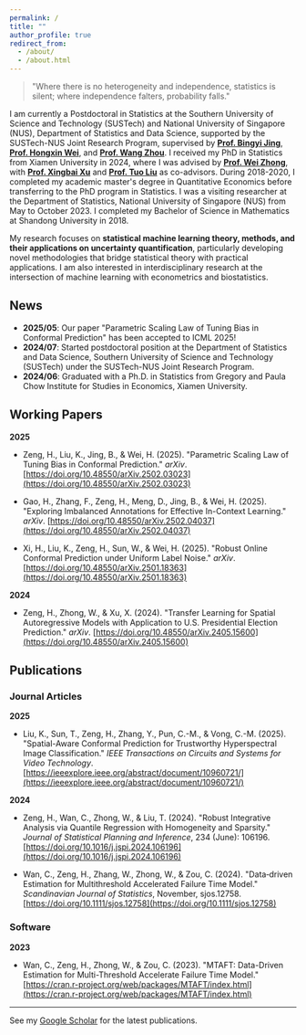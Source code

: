 ```yaml
---
permalink: /
title: ""
author_profile: true
redirect_from: 
  - /about/
  - /about.html
---
```

> "Where there is no heterogeneity and independence, statistics is silent; where independence falters, probability falls."

I am currently a Postdoctoral in Statistics at the Southern University of Science and Technology (SUSTech) and National University of Singapore (NUS), Department of Statistics and Data Science, supported by the SUSTech-NUS Joint Research Program, supervised by **[Prof. Bingyi Jing](https://www.sustech.edu.cn/zh/faculties/jingbing-yi.html)**, **[Prof. Hongxin Wei](https://hongxin001.github.io/)**, and **[Prof. Wang Zhou](https://www.stat.nus.edu.sg/wang-zhou/)**. I received my PhD in Statistics from Xiamen University in 2024, where I was advised by **[Prof. Wei Zhong](https://faculty.xmu.edu.cn/wzhong/zh_CN/index/559037/list/index.htm)**, with **[Prof. Xingbai Xu](https://faculty.xmu.edu.cn/XXB/zh_CN/index.htm)** and **[Prof. Tuo Liu](https://faculty.xmu.edu.cn/LT1234/zh_CN/index/582397/list/index.htm)** as co-advisors. During 2018-2020, I completed my academic master's degree in Quantitative Economics before transferring to the PhD program in Statistics. I was a visiting researcher at the Department of Statistics, National University of Singapore (NUS) from May to October 2023. I completed my Bachelor of Science in Mathematics at Shandong University in 2018. 

My research focuses on **statistical machine learning theory, methods, and their applications on uncertainty quantification**, particularly developing novel methodologies that bridge statistical theory with practical applications. I am also interested in interdisciplinary research at the intersection of machine learning with econometrics and biostatistics.

## News

- **2025/05**: Our paper "Parametric Scaling Law of Tuning Bias in Conformal Prediction" has been accepted to ICML 2025!
- **2024/07**: Started postdoctoral position at the Department of Statistics and Data Science, Southern University of Science and Technology (SUSTech) under the SUSTech-NUS Joint Research Program.
- **2024/06**: Graduated with a Ph.D. in Statistics from Gregory and Paula Chow Institute for Studies in Economics, Xiamen University.

## Working Papers

**2025**
- Zeng, H., Liu, K., Jing, B., & Wei, H. (2025). "Parametric Scaling Law of Tuning Bias in Conformal Prediction." *arXiv*. [https://doi.org/10.48550/arXiv.2502.03023](https://doi.org/10.48550/arXiv.2502.03023)

- Gao, H., Zhang, F., Zeng, H., Meng, D., Jing, B., & Wei, H. (2025). "Exploring Imbalanced Annotations for Effective In-Context Learning." *arXiv*. [https://doi.org/10.48550/arXiv.2502.04037](https://doi.org/10.48550/arXiv.2502.04037)

- Xi, H., Liu, K., Zeng, H., Sun, W., & Wei, H. (2025). "Robust Online Conformal Prediction under Uniform Label Noise." *arXiv*. [https://doi.org/10.48550/arXiv.2501.18363](https://doi.org/10.48550/arXiv.2501.18363)

**2024**
- Zeng, H., Zhong, W., & Xu, X. (2024). "Transfer Learning for Spatial Autoregressive Models with Application to U.S. Presidential Election Prediction." *arXiv*. [https://doi.org/10.48550/arXiv.2405.15600](https://doi.org/10.48550/arXiv.2405.15600)

## Publications

### Journal Articles

**2025**
- Liu, K., Sun, T., Zeng, H., Zhang, Y., Pun, C.-M., & Vong, C.-M. (2025). "Spatial-Aware Conformal Prediction for Trustworthy Hyperspectral Image Classification." *IEEE Transactions on Circuits and Systems for Video Technology*. [https://ieeexplore.ieee.org/abstract/document/10960721/](https://ieeexplore.ieee.org/abstract/document/10960721/)

**2024**
- Zeng, H., Wan, C., Zhong, W., & Liu, T. (2024). "Robust Integrative Analysis via Quantile Regression with Homogeneity and Sparsity." *Journal of Statistical Planning and Inference*, 234 (June): 106196. [https://doi.org/10.1016/j.jspi.2024.106196](https://doi.org/10.1016/j.jspi.2024.106196)

- Wan, C., Zeng, H., Zhang, W., Zhong, W., & Zou, C. (2024). "Data‐driven Estimation for Multithreshold Accelerated Failure Time Model." *Scandinavian Journal of Statistics*, November, sjos.12758. [https://doi.org/10.1111/sjos.12758](https://doi.org/10.1111/sjos.12758)

### Software

**2023**
- Wan, C., Zeng, H., Zhong, W., & Zou, C. (2023). "MTAFT: Data-Driven Estimation for Multi-Threshold Accelerate Failure Time Model." [https://cran.r-project.org/web/packages/MTAFT/index.html](https://cran.r-project.org/web/packages/MTAFT/index.html)

--- 
See my [Google Scholar](https://scholar.google.com/citations?user=-EiBHeIAAAAJ&hl=en) for the latest publications.